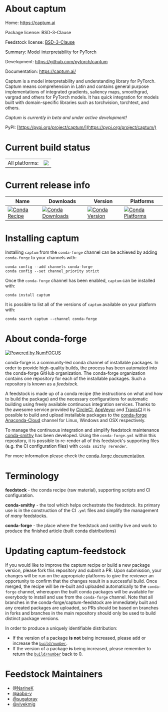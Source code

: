 About captum
============

Home: https://captum.ai

Package license: BSD-3-Clause

Feedstock license: [BSD-3-Clause](https://github.com/conda-forge/captum-feedstock/blob/master/LICENSE.txt)

Summary: Model interpretability for PyTorch

Development: https://github.com/pytorch/captum

Documentation: https://captum.ai/

Captum is a model interpretability and understanding library for PyTorch.
Captum means comprehension in Latin and contains general purpose
implementations of integrated gradients, saliency maps, smoothgrad,
vargrad and others for PyTorch models. It has quick integration for models
built with domain-specific libraries such as torchvision, torchtext, and others.

*Captum is currently in beta and under active development!*

PyPI: [https://pypi.org/project/captum/](https://pypi.org/project/captum/)


Current build status
====================


<table><tr><td>All platforms:</td>
    <td>
      <a href="https://dev.azure.com/conda-forge/feedstock-builds/_build/latest?definitionId=14911&branchName=master">
        <img src="https://dev.azure.com/conda-forge/feedstock-builds/_apis/build/status/captum-feedstock?branchName=master">
      </a>
    </td>
  </tr>
</table>

Current release info
====================

| Name | Downloads | Version | Platforms |
| --- | --- | --- | --- |
| [![Conda Recipe](https://img.shields.io/badge/recipe-captum-green.svg)](https://anaconda.org/conda-forge/captum) | [![Conda Downloads](https://img.shields.io/conda/dn/conda-forge/captum.svg)](https://anaconda.org/conda-forge/captum) | [![Conda Version](https://img.shields.io/conda/vn/conda-forge/captum.svg)](https://anaconda.org/conda-forge/captum) | [![Conda Platforms](https://img.shields.io/conda/pn/conda-forge/captum.svg)](https://anaconda.org/conda-forge/captum) |

Installing captum
=================

Installing `captum` from the `conda-forge` channel can be achieved by adding `conda-forge` to your channels with:

```
conda config --add channels conda-forge
conda config --set channel_priority strict
```

Once the `conda-forge` channel has been enabled, `captum` can be installed with:

```
conda install captum
```

It is possible to list all of the versions of `captum` available on your platform with:

```
conda search captum --channel conda-forge
```


About conda-forge
=================

[![Powered by
NumFOCUS](https://img.shields.io/badge/powered%20by-NumFOCUS-orange.svg?style=flat&colorA=E1523D&colorB=007D8A)](https://numfocus.org)

conda-forge is a community-led conda channel of installable packages.
In order to provide high-quality builds, the process has been automated into the
conda-forge GitHub organization. The conda-forge organization contains one repository
for each of the installable packages. Such a repository is known as a *feedstock*.

A feedstock is made up of a conda recipe (the instructions on what and how to build
the package) and the necessary configurations for automatic building using freely
available continuous integration services. Thanks to the awesome service provided by
[CircleCI](https://circleci.com/), [AppVeyor](https://www.appveyor.com/)
and [TravisCI](https://travis-ci.com/) it is possible to build and upload installable
packages to the [conda-forge](https://anaconda.org/conda-forge)
[Anaconda-Cloud](https://anaconda.org/) channel for Linux, Windows and OSX respectively.

To manage the continuous integration and simplify feedstock maintenance
[conda-smithy](https://github.com/conda-forge/conda-smithy) has been developed.
Using the ``conda-forge.yml`` within this repository, it is possible to re-render all of
this feedstock's supporting files (e.g. the CI configuration files) with ``conda smithy rerender``.

For more information please check the [conda-forge documentation](https://conda-forge.org/docs/).

Terminology
===========

**feedstock** - the conda recipe (raw material), supporting scripts and CI configuration.

**conda-smithy** - the tool which helps orchestrate the feedstock.
                   Its primary use is in the construction of the CI ``.yml`` files
                   and simplify the management of *many* feedstocks.

**conda-forge** - the place where the feedstock and smithy live and work to
                  produce the finished article (built conda distributions)


Updating captum-feedstock
=========================

If you would like to improve the captum recipe or build a new
package version, please fork this repository and submit a PR. Upon submission,
your changes will be run on the appropriate platforms to give the reviewer an
opportunity to confirm that the changes result in a successful build. Once
merged, the recipe will be re-built and uploaded automatically to the
`conda-forge` channel, whereupon the built conda packages will be available for
everybody to install and use from the `conda-forge` channel.
Note that all branches in the conda-forge/captum-feedstock are
immediately built and any created packages are uploaded, so PRs should be based
on branches in forks and branches in the main repository should only be used to
build distinct package versions.

In order to produce a uniquely identifiable distribution:
 * If the version of a package **is not** being increased, please add or increase
   the [``build/number``](https://docs.conda.io/projects/conda-build/en/latest/resources/define-metadata.html#build-number-and-string).
 * If the version of a package **is** being increased, please remember to return
   the [``build/number``](https://docs.conda.io/projects/conda-build/en/latest/resources/define-metadata.html#build-number-and-string)
   back to 0.

Feedstock Maintainers
=====================

* [@NarineK](https://github.com/NarineK/)
* [@aobo-y](https://github.com/aobo-y/)
* [@sugatoray](https://github.com/sugatoray/)
* [@vivekmig](https://github.com/vivekmig/)

